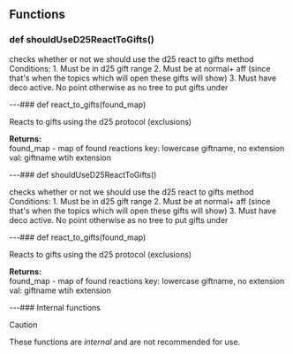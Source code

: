 ## Functions

### def shouldUseD25ReactToGifts()

checks whether or not we should use the d25 react to gifts method  Conditions: 1. Must be in d25 gift range 2. Must be at normal+ aff (since that's when the topics which will open these gifts will show) 3. Must have deco active. No point otherwise as no tree to put gifts under

---### def react_to_gifts(found_map)

Reacts to gifts using the d25 protocol (exclusions)

**Returns:**<br>
found_map - map of found reactions key: lowercase giftname, no extension val: giftname wtih extension

---### def shouldUseD25ReactToGifts()

checks whether or not we should use the d25 react to gifts method  Conditions: 1. Must be in d25 gift range 2. Must be at normal+ aff (since that's when the topics which will open these gifts will show) 3. Must have deco active. No point otherwise as no tree to put gifts under

---### def react_to_gifts(found_map)

Reacts to gifts using the d25 protocol (exclusions)

**Returns:**<br>
found_map - map of found reactions key: lowercase giftname, no extension val: giftname wtih extension

---### Internal functions

> [!CAUTION]
> These functions are *internal* and are not recommended for use.

